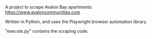 A project to scrape Avalon Bay apartments: https://www.avaloncommunities.com

Written in Python, and uses the Playwright browser automation library.

"execute.py" contains the scraping code.
